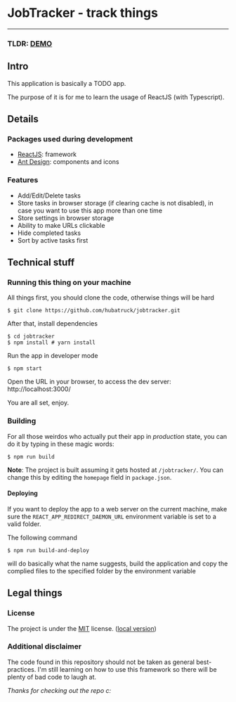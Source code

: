 # JobTracker - track things

---

### TLDR: [DEMO](https://hubatruck.github.io/jobtracker/)

## Intro

This application is basically a TODO app.

The purpose of it is for me to learn the usage of ReactJS (with Typescript).

## Details

### Packages used during development

- [ReactJS](https://reactjs.org/): framework
- [Ant Design](https://ant.design/): components and icons

### Features

- Add/Edit/Delete tasks
- Store tasks in browser storage (if clearing cache is not disabled), in case you want to use this app more than one time
- Store settings in browser storage
- Ability to make URLs clickable
- Hide completed tasks
- Sort by active tasks first

## Technical stuff

### Running this thing on your machine

All things first, you should clone the code, otherwise things will be hard

```shell
$ git clone https://github.com/hubatruck/jobtracker.git
```

After that, install dependencies
```shell
$ cd jobtracker
$ npm install # yarn install
```

Run the app in developer mode

```shell
$ npm start
```

Open the URL in your browser, to access the dev server: http://localhost:3000/

You are all set, enjoy.

### Building

For all those weirdos who actually put their app in *production* state, you can do it by typing in these magic words:

```shell
$ npm run build
```

**Note**: The project is built assuming it gets hosted at `/jobtracker/`. You can change this by editing the `homepage`
field in `package.json`.

#### Deploying

If you want to deploy the app to a web server on the current machine, make sure the `REACT_APP_REDIRECT_DAEMON_URL`
environment variable is set to a valid folder.

The following command 

```shell
$ npm run build-and-deploy
```

will do basically what the name suggests, build the application and copy the complied files to the specified folder by
the environment variable

## Legal things

### License

The project is under the [MIT](https://mit-license.org/) license. ([local version](LICENSE.md))

### Additional disclaimer

The code found in this repository should not be taken as general best-practices. I'm still learning on how to use this
framework so there will be plenty of bad code to laugh at.


*Thanks for checking out the repo c:*
